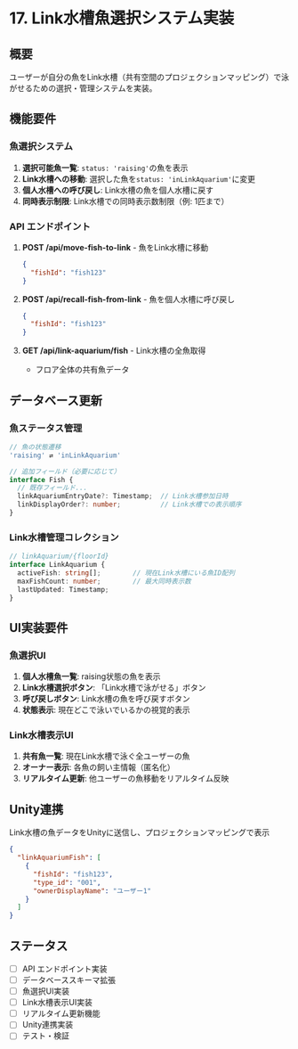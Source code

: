 # 17. Link水槽魚選択システム実装

## 概要
ユーザーが自分の魚をLink水槽（共有空間のプロジェクションマッピング）で泳がせるための選択・管理システムを実装。

## 機能要件

### 魚選択システム
1. **選択可能魚一覧**: `status: 'raising'`の魚を表示
2. **Link水槽への移動**: 選択した魚を`status: 'inLinkAquarium'`に変更
3. **個人水槽への呼び戻し**: Link水槽の魚を個人水槽に戻す
4. **同時表示制限**: Link水槽での同時表示数制限（例: 1匹まで）

### API エンドポイント
1. **POST /api/move-fish-to-link** - 魚をLink水槽に移動
   ```json
   {
     "fishId": "fish123"
   }
   ```

2. **POST /api/recall-fish-from-link** - 魚を個人水槽に呼び戻し
   ```json
   {
     "fishId": "fish123"  
   }
   ```

3. **GET /api/link-aquarium/fish** - Link水槽の全魚取得
   - フロア全体の共有魚データ

## データベース更新

### 魚ステータス管理
```typescript
// 魚の状態遷移
'raising' ⇄ 'inLinkAquarium'

// 追加フィールド（必要に応じて）
interface Fish {
  // 既存フィールド...
  linkAquariumEntryDate?: Timestamp;  // Link水槽参加日時
  linkDisplayOrder?: number;          // Link水槽での表示順序
}
```

### Link水槽管理コレクション
```typescript
// linkAquarium/{floorId} 
interface LinkAquarium {
  activeFish: string[];        // 現在Link水槽にいる魚ID配列
  maxFishCount: number;        // 最大同時表示数
  lastUpdated: Timestamp;
}
```

## UI実装要件

### 魚選択UI
1. **個人水槽魚一覧**: raising状態の魚を表示
2. **Link水槽選択ボタン**: 「Link水槽で泳がせる」ボタン
3. **呼び戻しボタン**: Link水槽の魚を呼び戻すボタン
4. **状態表示**: 現在どこで泳いでいるかの視覚的表示

### Link水槽表示UI
1. **共有魚一覧**: 現在Link水槽で泳ぐ全ユーザーの魚
2. **オーナー表示**: 各魚の飼い主情報（匿名化）
3. **リアルタイム更新**: 他ユーザーの魚移動をリアルタイム反映

## Unity連携
Link水槽の魚データをUnityに送信し、プロジェクションマッピングで表示
```json
{
  "linkAquariumFish": [
    {
      "fishId": "fish123",
      "type_id": "001", 
      "ownerDisplayName": "ユーザー1"
    }
  ]
}
```

## ステータス
- [ ] API エンドポイント実装
- [ ] データベーススキーマ拡張
- [ ] 魚選択UI実装
- [ ] Link水槽表示UI実装
- [ ] リアルタイム更新機能
- [ ] Unity連携実装
- [ ] テスト・検証